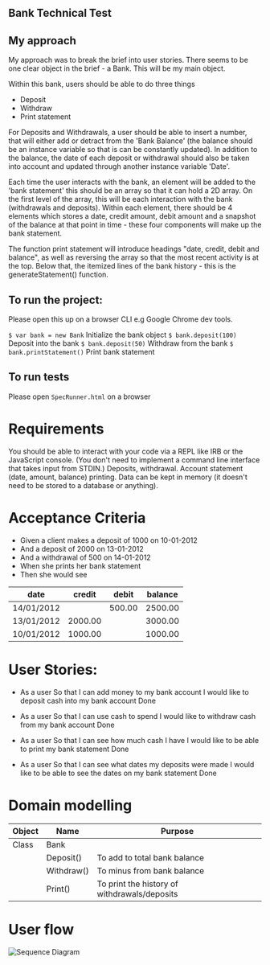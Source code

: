 ## Bank Technical Test

## My approach ## 

My approach was to break the brief into user stories. There seems to be one clear object in the brief - a Bank. This will be my main object. 

Within this bank, users should be able to do three things 
- Deposit 
- Withdraw
- Print statement

For Deposits and Withdrawals, a user should be able to insert a number, that will either add or detract from the 'Bank Balance' (the balance should be an instance variable so that is can be constantly updated). In addition to the balance, the date of each deposit or withdrawal should also be taken into account and updated through another instance variable 'Date'.

Each time the user interacts with the bank, an element will be added to the 'bank statement' this should be an array so that it can hold a 2D array. On the first level of the array, this will be each interaction with the bank (withdrawals and deposits). Within each element, there should be 4 elements which stores a date, credit amount, debit amount and a snapshot of the balance at that point in time - these four components will make up the bank statement.

The function print statement will introduce headings "date, credit, debit and balance", as well as reversing the array so that the most recent activity is at the top. Below that, the itemized lines of the bank history - this is the generateStatement() function. 


## To run the project: ##

Please open this up on a browser CLI e.g Google Chrome dev tools.

`$ var bank = new Bank` Initialize the bank object 
`$ bank.deposit(100)`  Deposit into the bank
`$ bank.deposit(50)` Withdraw from the bank
`$ bank.printStatement()` Print bank statement

## To run tests ##
Please open `SpecRunner.html` on a browser


# Requirements #
You should be able to interact with your code via a REPL like IRB or the JavaScript console. (You don't need to implement a command line interface that takes input from STDIN.)
Deposits, withdrawal.
Account statement (date, amount, balance) printing.
Data can be kept in memory (it doesn't need to be stored to a database or anything).

# Acceptance Criteria #
- Given a client makes a deposit of 1000 on 10-01-2012
- And a deposit of 2000 on 13-01-2012
- And a withdrawal of 500 on 14-01-2012
- When she prints her bank statement
- Then she would see

date       |  credit |  debit | balance
|   ---    |    ---  |  ---   |   ---   |
14/01/2012 |         | 500.00 | 2500.00
13/01/2012 | 2000.00 |        | 3000.00
10/01/2012 | 1000.00 |        | 1000.00


# User Stories: #

- As a user
So that I can add money to my bank account
I would like to deposit cash into my bank account 
Done

- As a user
So that I can use cash to spend
I would like to withdraw cash from my bank account
Done

- As a user
So that I can see how much cash I have
I would like to be able to print my bank statement
Done

- As a user
So that I can see what dates my deposits were made
I would like to be able to see the dates on my bank statement
Done

# Domain modelling #

|  Object    |   Name    | Purpose |
|   ---      |    ---    |   ---   |
| Class      | Bank      |         | 
|            | Deposit() | To add to total bank balance |
|            | Withdraw()| To minus from bank balance  |
|            | Print()   | To print the history of withdrawals/deposits |

# User flow #

![Sequence Diagram](./src/images/sequence.diagram.png)